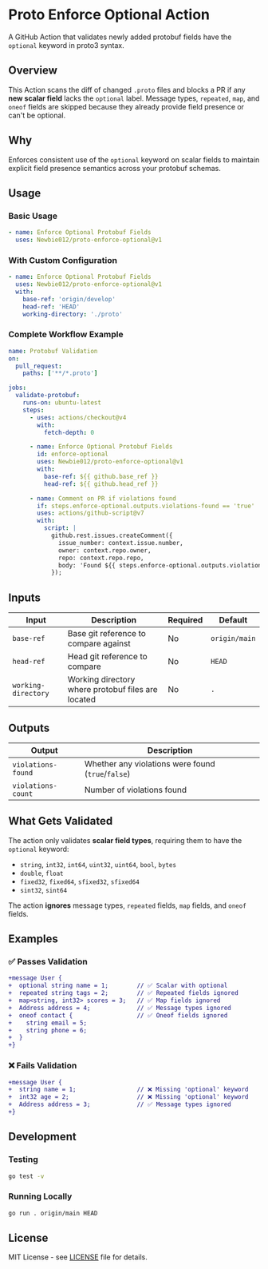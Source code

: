 # Proto Enforce Optional Action

A GitHub Action that validates newly added protobuf fields have the `optional` keyword in proto3 syntax.

## Overview

This Action scans the diff of changed `.proto` files and blocks a PR if any **new scalar field** lacks the `optional` label. Message types, `repeated`, `map`, and `oneof` fields are skipped because they already provide field presence or can't be optional.

## Why

Enforces consistent use of the `optional` keyword on scalar fields to maintain explicit field presence semantics across your protobuf schemas.

## Usage

### Basic Usage

```yaml
- name: Enforce Optional Protobuf Fields
  uses: Newbie012/proto-enforce-optional@v1
```

### With Custom Configuration

```yaml
- name: Enforce Optional Protobuf Fields
  uses: Newbie012/proto-enforce-optional@v1
  with:
    base-ref: 'origin/develop'
    head-ref: 'HEAD'
    working-directory: './proto'
```

### Complete Workflow Example

```yaml
name: Protobuf Validation
on:
  pull_request:
    paths: ['**/*.proto']

jobs:
  validate-protobuf:
    runs-on: ubuntu-latest
    steps:
      - uses: actions/checkout@v4
        with:
          fetch-depth: 0

      - name: Enforce Optional Protobuf Fields
        id: enforce-optional
        uses: Newbie012/proto-enforce-optional@v1
        with:
          base-ref: ${{ github.base_ref }}
          head-ref: ${{ github.head_ref }}

      - name: Comment on PR if violations found
        if: steps.enforce-optional.outputs.violations-found == 'true'
        uses: actions/github-script@v7
        with:
          script: |
            github.rest.issues.createComment({
              issue_number: context.issue.number,
              owner: context.repo.owner,
              repo: context.repo.repo,
              body: 'Found ${{ steps.enforce-optional.outputs.violations-count }} protobuf field violations. Please add the `optional` keyword to newly added fields.'
            });
```

## Inputs

| Input | Description | Required | Default |
|-------|-------------|----------|---------|
| `base-ref` | Base git reference to compare against | No | `origin/main` |
| `head-ref` | Head git reference to compare | No | `HEAD` |
| `working-directory` | Working directory where protobuf files are located | No | `.` |

## Outputs

| Output | Description |
|--------|-------------|
| `violations-found` | Whether any violations were found (`true`/`false`) |
| `violations-count` | Number of violations found |

## What Gets Validated

The action only validates **scalar field types**, requiring them to have the `optional` keyword:
- `string`, `int32`, `int64`, `uint32`, `uint64`, `bool`, `bytes`
- `double`, `float`
- `fixed32`, `fixed64`, `sfixed32`, `sfixed64` 
- `sint32`, `sint64`

The action **ignores** message types, `repeated` fields, `map` fields, and `oneof` fields.

## Examples

### ✅ Passes Validation

```diff
+message User {
+  optional string name = 1;        // ✅ Scalar with optional
+  repeated string tags = 2;        // ✅ Repeated fields ignored  
+  map<string, int32> scores = 3;   // ✅ Map fields ignored
+  Address address = 4;             // ✅ Message types ignored
+  oneof contact {                  // ✅ Oneof fields ignored
+    string email = 5;
+    string phone = 6;
+  }
+}
```

### ❌ Fails Validation

```diff
+message User {
+  string name = 1;                 // ❌ Missing 'optional' keyword  
+  int32 age = 2;                   // ❌ Missing 'optional' keyword
+  Address address = 3;             // ✅ Message types ignored
+}
```

## Development

### Testing
```bash
go test -v
```

### Running Locally
```bash
go run . origin/main HEAD
```

## License

MIT License - see [LICENSE](LICENSE) file for details. 